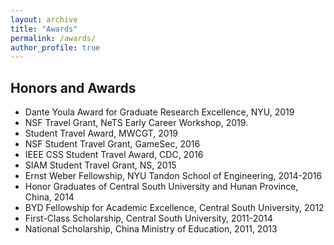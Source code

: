 ```yaml
---
layout: archive
title: "Awards"
permalink: /awards/
author_profile: true
---
```


Honors and Awards
------
- Dante Youla Award for Graduate Research Excellence, NYU, 2019
- NSF Travel Grant, NeTS Early Career Workshop, 2019.
- Student Travel Award, MWCGT, 2019
- NSF Student Travel Grant, GameSec, 2016
- IEEE CSS Student Travel Award, CDC, 2016
- SIAM Student Travel Grant, NS, 2015
- Ernst Weber Fellowship, NYU Tandon School of Engineering, 2014-2016
- Honor Graduates of Central South University and Hunan Province, China, 2014
- BYD Fellowship for Academic Excellence, Central South University, 2012
- First-Class Scholarship, Central South University, 2011-2014
- National Scholarship, China Ministry of Education, 2011, 2013

